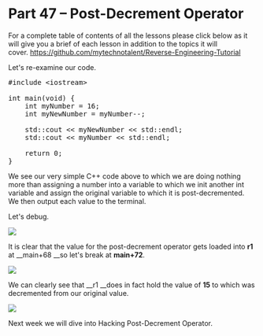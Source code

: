 # Part 47 – Post-Decrement Operator

For a complete table of contents of all the lessons please click below as it will give you a brief of each lesson in addition to the topics it will cover.&nbsp;https://github.com/mytechnotalent/Reverse-Engineering-Tutorial

Let's re-examine our code.

<pre spellcheck="false">#include &lt;iostream&gt;

int main(void) {
&nbsp;&nbsp; &nbsp;int myNumber = 16;
&nbsp;&nbsp; &nbsp;int myNewNumber = myNumber--;

&nbsp;&nbsp; &nbsp;std::cout &lt;&lt; myNewNumber &lt;&lt; std::endl;
    std::cout &lt;&lt; myNumber &lt;&lt; std::endl;

&nbsp;&nbsp; &nbsp;return 0;
}
</pre>

We see our very simple C++ code above to which we are doing nothing more than assigning a number into a variable to which we init another int variable and assign the original variable to which it is post-decremented. We then output each value to the terminal.

Let's debug.

<div class="slate-resizable-image-embed slate-image-embed__resize-full-width"><img src="https://media-exp1.licdn.com/dms/image/C4D12AQEYId8W-vF-fQ/article-inline_image-shrink_1000_1488/0/1532085310684?e=1614211200&amp;v=beta&amp;t=jmklFnNu31_R_KOjsRY6UBKv6BdlvY6hQRvOY9mWEEI"/></div>

It is clear that the value for the post-decrement operator gets loaded into __r1__ at __main+68 __so let's break at __main+72__.

<div class="slate-resizable-image-embed slate-image-embed__resize-full-width"><img src="https://media-exp1.licdn.com/dms/image/C4D12AQFevnl8ABB7zw/article-inline_image-shrink_1000_1488/0/1532085326445?e=1614211200&amp;v=beta&amp;t=owEilGhGFI6Fj5OtWO0S6GNHaJ3_O2QOb_4MonVntHU"/></div>

We can clearly see that __r1 __does in fact hold the value of __15__ to which was decremented from our original value.

<div class="slate-resizable-image-embed slate-image-embed__resize-full-width"><img src="https://media-exp1.licdn.com/dms/image/C4D12AQH4rl574XICeQ/article-inline_image-shrink_1000_1488/0/1532085443370?e=1614211200&amp;v=beta&amp;t=V9oIz7Tmi89hFMRqSn412_pM-YZwsczv-7G8iGfQY_A"/></div>

Next week we will dive into Hacking Post-Decrement Operator.